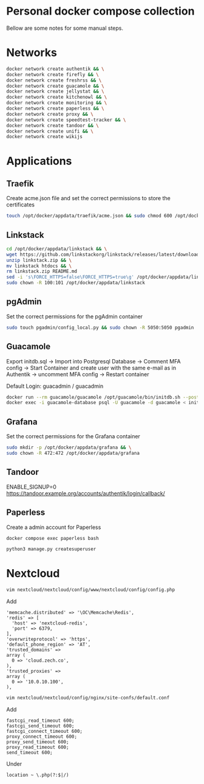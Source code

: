 # Personal docker compose collection

Bellow are some notes for some manual steps.

# Networks

```bash
docker network create authentik && \
docker network create firefly && \
docker network create freshrss && \
docker network create guacamole && \
docker network create jellystat && \
docker network create kitchenowl && \
docker network create monitoring && \
docker network create paperless && \
docker network create proxy && \
docker network create speedtest-tracker && \
docker network create tandoor && \
docker network create unifi && \
docker network create wikijs

```

# Applications

## Traefik

Create acme.json file and set the correct permissions to store the certificates

```bash
touch /opt/docker/appdata/traefik/acme.json && sudo chmod 600 /opt/docker/appdata/traefik/acme.json
```

## Linkstack
```bash
cd /opt/docker/appdata/linkstack && \
wget https://github.com/linkstackorg/linkstack/releases/latest/download/linkstack.zip && \
unzip linkstack.zip && \
mv linkstack htdocs && \
rm linkstack.zip README.md
sed -i 's\FORCE_HTTPS=false\FORCE_HTTPS=true\g' /opt/docker/appdata/linkstack/htdocs/.env
sudo chown -R 100:101 /opt/docker/appdata/linkstack
```

## pgAdmin

Set the correct permissions for the pgAdmin container

```bash
sudo touch pgadmin/config_local.py && sudo chown -R 5050:5050 pgadmin
```

## Guacamole
Export initdb.sql -> Import into Postgresql Database -> Comment MFA config -> Start Container and create user with the same e-mail as in Authentik -> uncomment MFA config -> Restart container

Default Login: guacadmin / guacadmin

```bash
docker run --rm guacamole/guacamole /opt/guacamole/bin/initdb.sh --postgresql > initdb.sql
docker exec -i guacamole-database psql -U guacamole -d guacamole < initdb.sql
```
## Grafana

Set the correct permissions for the Grafana container

```bash
sudo mkdir -p /opt/docker/appdata/grafana && \
sudo chown -R 472:472 /opt/docker/appdata/grafana
```

## Tandoor
ENABLE_SIGNUP=0
https://tandoor.example.org/accounts/authentik/login/callback/

## Paperless

Create a admin account for Paperless

```bash
docker compose exec paperless bash
```

```bash
python3 manage.py createsuperuser
```

# Nextcloud 
```bash
vim nextcloud/nextcloud/config/www/nextcloud/config/config.php
```
Add
```
'memcache.distributed' => '\OC\Memcache\Redis',
'redis' => [
  'host' => 'nextcloud-redis',
  'port' => 6379,
],
'overwriteprotocol' => 'https',
'default_phone_region' => 'AT',
'trusted_domains' =>
array (
  0 => 'cloud.zech.co',
),
'trusted_proxies' =>
array (
  0 => '10.0.10.100',
),
```

```bash
vim nextcloud/nextcloud/config/nginx/site-confs/default.conf
```

Add
```nginx
fastcgi_read_timeout 600;
fastcgi_send_timeout 600;
fastcgi_connect_timeout 600;
proxy_connect_timeout 600;
proxy_send_timeout 600;
proxy_read_timeout 600;
send_timeout 600;
```

Under
```nginx
location ~ \.php(?:$|/)
```
